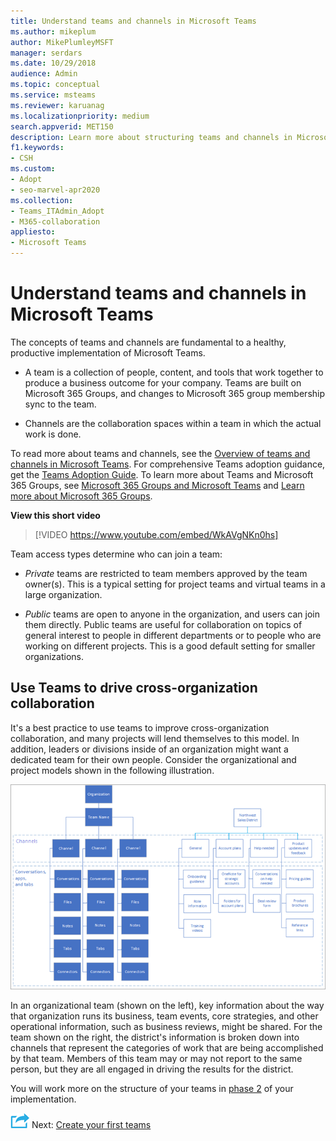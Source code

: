 ```yaml
---
title: Understand teams and channels in Microsoft Teams
ms.author: mikeplum
author: MikePlumleyMSFT
manager: serdars
ms.date: 10/29/2018
audience: Admin
ms.topic: conceptual
ms.service: msteams
ms.reviewer: karuanag
ms.localizationpriority: medium
search.appverid: MET150
description: Learn more about structuring teams and channels in Microsoft Teams and how to use Teams to drive cross-organization collaboration.
f1.keywords:
- CSH
ms.custom: 
- Adopt
- seo-marvel-apr2020
ms.collection: 
- Teams_ITAdmin_Adopt
- M365-collaboration
appliesto: 
- Microsoft Teams
---
```



# Understand teams and channels in Microsoft Teams

The concepts of teams and channels are fundamental to a healthy, productive implementation of Microsoft Teams. 

- A team is a collection of people, content, and tools that work together to produce a business outcome for your company. Teams are built on Microsoft 365 Groups, and changes to Microsoft 365 group membership sync to the team.

- Channels are the collaboration spaces within a team in which the actual work is done. 

To read more about teams and channels, see the [Overview of teams and channels in Microsoft Teams](teams-channels-overview.md). For comprehensive Teams adoption guidance, get the [Teams Adoption Guide](https://aka.ms/teamstoolkit). To learn more about Teams and Microsoft 365 Groups, see [Microsoft 365 Groups and Microsoft Teams](office-365-groups.md) and [Learn more about Microsoft 365 Groups](https://support.office.com/article/Learn-about-Office-365-groups-b565caa1-5c40-40ef-9915-60fdb2d97fa2).


**View this short video**
<br>
> [!VIDEO https://www.youtube.com/embed/WkAVgNKn0hs]    



Team access types determine who can join a team:

- *Private* teams are restricted to team members approved by the team owner(s). This is a typical setting for project teams and virtual teams in a large organization.

- *Public* teams are open to anyone in the organization, and users can join them directly. Public teams are useful for collaboration on topics of general interest to people in different departments or to people who are working on different projects. This is a good default setting for smaller organizations.

## Use Teams to drive cross-organization collaboration

It's a best practice to use teams to improve cross-organization collaboration, and many projects will lend themselves to this model. In addition, leaders or divisions inside of an organization might want a dedicated team for their own people. Consider the organizational and project models shown in the following illustration.

![Organization and project models.](media/teams-adoption-organization-project.png)

In an organizational team (shown on the left), key information about the way that organization runs its business, team events, core strategies, and other operational information, such as business reviews, might be shared. For the team shown on the right, the district's information is broken down into channels that represent the categories of work that are being accomplished by that team. Members of this team may or may not report to the same person, but they are all engaged in driving the results for the district.
  
You will work more on the structure of your teams in [phase 2](teams-adoption-phase2-experiment.md) of your implementation.

![An icon depicting the next step.](media/teams-adoption-next-icon.png) Next: [Create your first teams](teams-adoption-your-first-teams.md)
